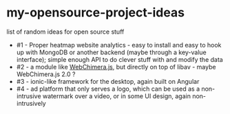 # my-opensource-project-ideas
list of random ideas for open source stuff

* #1 - Proper heatmap website analytics - easy to install and easy to hook up with MongoDB or another backend (maybe through a key-value interface); simple enough API to do clever stuff with and modify the data
* #2 - a module like [WebChimera.js](http://webchimera.org), but directly on top of libav - maybe WebChimera.js 2.0 ?
* #3 - ionic-like framework for the desktop, again built on Angular
* #4 - ad platform that only serves a logo, which can be used as a non-intrusive watermark over a video, or in some UI design, again non-intrusively
